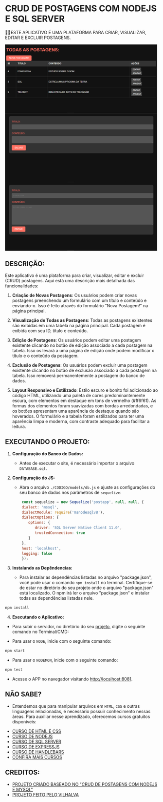 # CRUD DE POSTAGENS COM NODEJS E SQL SERVER
👨‍🏫ESTE APLICATIVO É UMA PLATAFORMA PARA CRIAR, VISUALIZAR, EDITAR E EXCLUIR POSTAGENS.

<img src="./IMAGENS/FOTO_01.png" align="center" width="500"> <br> 
<img src="./IMAGENS/FOTO_02.png" align="center" width="500"> <br> 
<img src="./IMAGENS/FOTO_03.png" align="center" width="500"> <br> 

## DESCRIÇÃO:
Este aplicativo é uma plataforma para criar, visualizar, editar e excluir (CRUD) postagens. Aqui está uma descrição mais detalhada das funcionalidades:

1. **Criação de Novas Postagens**: Os usuários podem criar novas postagens preenchendo um formulário com um título e conteúdo e enviando-o. Isso é feito através do formulário "Nova Postagem!" na página principal.

2. **Visualização de Todas as Postagens**: Todas as postagens existentes são exibidas em uma tabela na página principal. Cada postagem é exibida com seu ID, título e conteúdo.

3. **Edição de Postagens**: Os usuários podem editar uma postagem existente clicando no botão de edição associado a cada postagem na tabela. Isso os levará a uma página de edição onde podem modificar o título e o conteúdo da postagem.

4. **Exclusão de Postagens**: Os usuários podem excluir uma postagem existente clicando no botão de exclusão associado a cada postagem na tabela. Isso removerá permanentemente a postagem do banco de dados.

5. **Layout Responsivo e Estilizado**: Estilo escuro e bonito foi adicionado ao código HTML, utilizando uma paleta de cores predominantemente escura, com elementos em destaque em tons de vermelho (#ff6f61). As formas dos elementos foram suavizadas com bordas arredondadas, e os botões apresentam uma aparência de destaque quando são hoverados. O formulário e a tabela foram estilizados para ter uma aparência limpa e moderna, com contraste adequado para facilitar a leitura.

## EXECUTANDO O PROJETO:
1. **Configuração do Banco de Dados:**
   - Antes de executar o site, é necessário importar o arquivo `DATABASE.sql`. 

2. **Configuração do JS:**
   - Abra o arquivo `./CODIGO/models/db.js` e ajuste as configurações do seu banco de dados nos parâmetros de `sequelize`:

     ```javascript
      const sequelize = new Sequelize('postapp', null, null, {
      dialect: 'mssql',
      dialectModule: require('msnodesqlv8'),
      dialectOptions: {
         options: {
            driver: 'SQL Server Native Client 11.0',
            trustedConnection: true
         }
      },
      host: 'localhost',
      logging: false 
      });
     ```

3. **Instalando as Depêndencias:**
   - Para instalar as dependências listadas no arquivo "package.json", você pode usar o comando `npm install` no terminal. Certifique-se de estar no diretório do seu projeto onde o arquivo "package.json" está localizado. O npm irá ler o arquivo "package.json" e instalar todas as dependências listadas nele. 

```bash
npm install
```

4. **Executando o Aplicativo:**
- Para subir o servidor, no diretório do seu [projeto](./CODIGO/APP.js), digite o seguinte comando no Terminal/CMD:

- Para usar o `NODE`, inicie com o seguinte comando:
 ```bash
 npm start
 ```

- Para usar o `NODEMON`, inicie com o seguinte comando:
 ```bash
 npm test
 ```

- Acesse o APP no navegador visitando [http://localhost:8081](http://localhost:8081).

## NÃO SABE?
- Entendemos que para manipular arquivos em `HTML`, `CSS` e outras linguagens relacionadas, é necessário possuir conhecimento nessas áreas. Para auxiliar nesse aprendizado, oferecemos cursos gratuitos disponíveis:
* [CURSO DE HTML E CSS](https://github.com/VILHALVA/CURSO-DE-HTML-E-CSS)
* [CURSO DE NODEJS](https://github.com/VILHALVA/CURSO-DE-NODEJS)
* [CURSO DE SQL SERVER](https://github.com/VILHALVA/CURSO-DE-SQL-SERVER)
* [CURSO DE EXPRESSJS](https://github.com/VILHALVA/CURSO-DE-EXPRESSJS)
* [CURSO DE HANDLEBARS](https://github.com/VILHALVA/CURSO-DE-HANDLEBARS)
* [CONFIRA MAIS CURSOS](https://github.com/VILHALVA?tab=repositories&q=+topic:CURSO)

## CREDITOS:
- [PROJETO CRIADO BASEADO NO "CRUD DE POSTAGENS COM NODEJS E MYSQL"](https://github.com/VILHALVA/CRUD-DE-POSTAGENS-COM-NODEJS-E-MYSQL)
- [PROJETO FEITO PELO VILHALVA](https://github.com/VILHALVA)




